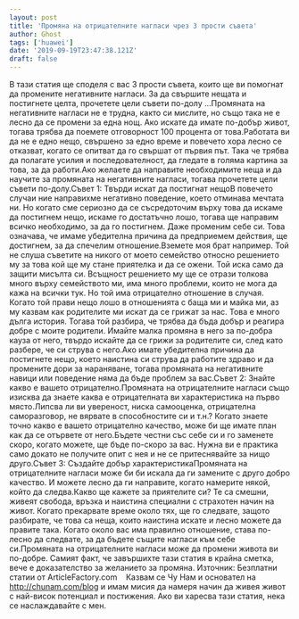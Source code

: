 ```yaml
---
layout: post
title: 'Промяна на отрицателните нагласи чрез 3 прости съвета'
author: Ghost
tags: ['huawei']
date: '2019-09-19T23:47:38.121Z'
draft: false
---
```


В тази статия ще споделя с вас 3 прости съвета, които ще ви помогнат да промените негативните нагласи. За да свършите нещата и постигнете целта, прочетете цели съвети по-долу ...Промяната на негативните нагласи не е трудна, както си мислите, но също така не е лесно да се промени за една нощ. Ако искате да имате по-добър живот, тогава трябва да поемете отговорност 100 процента от това.Работата ви да не е едно нещо, свършено за едно време и повечето хора лесно се отказват, когато се опитват да го свършат от първия път. Така че трябва да полагате усилия и последователност, да гледате в голяма картина за това, за да работи.Ако желаете да направите необходимите неща и да научите за промяната на негативните нагласи, тогава прочетете цели съвети по-долу.Съвет 1: Твърди искат да постигнат нещоВ повечето случаи ние направихме негативно поведение, което отминава мечтата ни. Но когато сме сериозно да се съсредоточим върху това да искаме да постигнем нещо, искаме го достатъчно лошо, тогава ще направим всичко необходимо, за да го постигнем. Даже променим себе си. Това означава, че имаме убедителна причина да предприемем действия, ще достигнем, за да спечелим отношение.Вземете моя брат например. Той не слуша съветите на никого от моето семейство относно решението му за това кой ще му стане приятелка и да се ожени. Той иска само да защити мисълта си. Всъщност решението му ще се отрази толкова много върху семейството ми, има много проблеми, които не мога да кажа на всички тук. Но той има отрицателно отношение в случая. Когато той прави нещо лошо в отношенията с баща ми и майка ми, аз му казвам как родителите ми искат да се грижат за нас. Това е много дълга история. Тогава той разбира, че трябва да бъда добър и реагира добре с моите родители. Имайте малка промяна в него за по-добра кауза от него, твърдо искайте да се грижи за родителите си, след като разбере, че си струва с него.Ако имате убедителна причина да постигнете нещо, което наистина си струва да работите здраво и да промените дори за нараняване, тогава промяната на негативните навици или поведение няма да бъде проблем за вас.Съвет 2: Знайте какво е вашето отрицателно.Промяната на отрицателните нагласи също изисква да знаете каква е отрицателната ви характеристика на първо място.Липсва ли ви увереност, ниска самооценка, отрицателна саморазговор, не вярвате в способностите си и т.н.? Когато знаете точно какво е вашето отрицателно качество, може би ще имате план как да се отървете от него.Бъдете честни със себе си и го заменете скоро, когато можете, ще бъде по-скоро за вас. Нужна ви е практика само докато не получите опит с нея и не се притеснявайте за нищо друго.Съвет 3: Създайте добър характеристикаПромяната на отрицателните нагласи може би би искала да ги замените с друго добро качество. И можете лесно да ги направите, когато намерите някой, който да следва.Какво ще кажете за приятелите си? Те са смешни, живеят свобода, връзка и наистина специални с страхотен начин на живот. Когато прекарвате време около тях, ще го следвате, защото разбирате, че това са неща, които наистина искате и лесно можете да правите така. Когато около вас има правилно отношение, става по-лесно да следвате, за да бъдете същите нагласи към себе си.Промяната на отрицателните нагласи може да промени живота ви по-добре. Самият факт, че завършихте тази статия в крайна сметка, вече е доказателство за желанието за промяна. Източник: Безплатни статии от ArticleFactory.com    Казвам се Чу Нам и основател на http://chunam.com/blog и имам мисия да намеря начин да живея живот с най-висок потенциал и постижения. Ако ви харесва тази статия, нека се наслаждавайте с мен.
